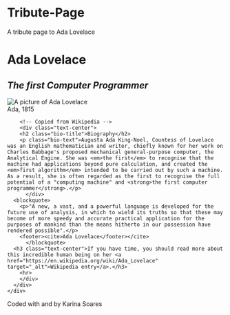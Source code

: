 # Tribute-Page
A tribute page to Ada Lovelace
<style>
@import url('https://fonts.googleapis.com/css?family=Lobster');
</style>

<div class="container">
  <div class="jumbotron">
    <div class="row">
      <div class="col-xs-12">
        <h1 id="main-title">Ada Lovelace</h1>
        <h2 class="text-center"><em>The first Computer Programmer</em></h2>
        <div class="img-thumbnail"><img class="img-responsive container" src="https://www.programaria.org/wp-content/uploads/2016/12/Ada-Lovelace-iQ-980x653.jpg" alt="A picture of Ada Lovelace">
          <div class="caption text-center">Ada, 1815</div>
        </div>
        <div class="col-xs-12">
        
        <!-- Copied from Wikipedia -->
        <div class="text-center">
        <h2 class="bio-title">Biography</h2>
        <p class="bio-text">Augusta Ada King-Noel, Countess of Lovelace was an English mathematician and writer, chiefly known for her work on Charles Babbage's proposed mechanical general-purpose computer, the Analytical Engine. She was <em>the first</em> to recognise that the machine had applications beyond pure calculation, and created the <em>first algorithm</em> intended to be carried out by such a machine. As a result, she is often regarded as the first to recognise the full potential of a "computing machine" and <strong>the first computer programmer</strong>.</p>
          </div>
      <blockquote>
        <p>"A new, a vast, and a powerful language is developed for the future use of analysis, in which to wield its truths so that these may become of more speedy and accurate practical application for the purposes of mankind than the means hitherto in our possession have rendered possible".</p>
        <footer><cite>Ada Lovelace</footer></cite>
          </blockquote>
      <h3 class="text-center">If you have time, you should read more about this incredible human being on her <a href="https://en.wikipedia.org/wiki/Ada_Lovelace" target="_alt">Wikipedia entry</a>.</h3>
        <hr>
        </div>
      </div>
    </div>
  </div>
  <footer class="text-center">
          <p>Coded with <i id="heart" class="fa fa-heart"></i> and <i id="coffee" class="fa fa-coffee"></i> by Karina Soares</p>
          <a href="https://www.linkedin.com/in/karinasoaresdasilva" target="_blank"><i class="link-social fa fa-linkedin" aria-hidden="true"></i></a>
          <a href="https://github.com/karinacssoares" target="_blank"><i class="link-social fa fa-github" aria-hidden="true"></i></a>
          <a href="https://karinacssoares.myportfolio.com"><i class="link-social fa fa-globe" aria-hidden="true"></i></a>
   
